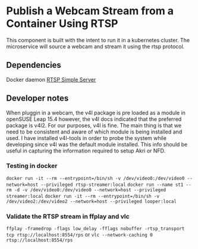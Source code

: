 # Publish a Webcam Stream from a Container Using RTSP 
This component is built with the intent to run it in a kubernetes cluster. The microservice will source a webcam and stream it using the rtsp protocol.

## Dependencies
Docker daemon
[RTSP Simple Server](https://github.com/aler9/rtsp-simple-server)

## Developer notes
When pluggin in a webcam, the v4l package is pre loaded as a module in openSUSE Leap 15.4 however, the v4l docs indicated that the preferred package is v4l2. For our purposes, v4l is fine. The main thing is that we need to be consistent and aware of which module is being installed and used. I have installed v4l-tools in order to probe the system while developing since v4l was the default module installed. This info should be useful in capturing the information required to setup Akri or NFD.

### Testing in docker
`docker run -it --rm --entrypoint=/bin/sh -v /dev/video0:/dev/video0 --network=host --privileged rtsp-streamer:local`
`docker run --name st1 --rm -d -v /dev/video0:/dev/video0 --network=host --privileged streamer:local`
`docker run -it --rm --entrypoint=/bin/sh -v /dev/video2:/dev/video2 --network=host --privileged looper:local`

### Validate the RTSP stream in ffplay and vlc
`ffplay -framedrop -flags low_delay -fflags nobuffer -rtsp_transport tcp rtsp://localhost:8554/rps`
or
`vlc --network-caching 0 rtsp://localhost:8554/rps`